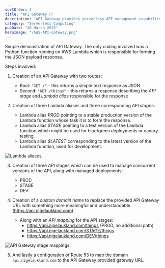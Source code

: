 ```yaml
---
sortOrder: 2
title: "API Gateway 🔗"
description: "API Gateway provides serverless API management capability, taking away the need to manage routes through code and providing administration of environemnts, stages and deployments. Click through to examine a simple demo of an API deployed across three environments."
category: "Serverless Computing"
pubDate: "28 March 2025"
heroImage: "/AWS-API-Gateway.png"
---
```


Simple demonstration of API Gateway. The only coding involved was a Python function running on AWS Lambda which is responsible for forming the JSON payload response.

Steps involved:

1. Creation of an API Gateway with two routes:
    * Root: `"GET /"` - this returns a simple text response as JSON
    * Second: `"GET /things"` - this returns a response describing the *API stage* and *Lambda alias* responsible for the response 

2. Creation of three Lambda aliases and three corresponding API *stages*:
    * Lambda alias *PROD* pointing to a stable production version of the Lambda function whose task it is to form the response.
    * Lambda alias *STAGE* pointing to a test version of the Lambda function which might be used for blue/green deployments or canary testing.
    * Lambda alias *$LATEST* corresponding to the latest version of the Lambda function, used for development.

![Lambda aliases.](/images/ALIASES.png)

3. Creation of three API stages which can be used to manage concurrent versions of the API, along with managed deployments:
    * PROD
    * STAGE
    * DEV

4. Creation of a *custom domain name* to replace the provided API Gateway URL with something more meaningful and understandable. (https://api.nigelaukland.com)
    * Along with an *API mapping* for the API stages: 
      * https://api.nigelaukland.com/things (PROD, no additional path)
      * https://api.nigelaukland.com/STAGE/things
      * https://api.nigelaukland.com/DEV/things

![API Gateway stage mappings.](/images/STAGES.png)

5. And lastly a configuration of Route 53 to map the domain `api.nigelaukland.com` to the API Gateway provided gateway URL.